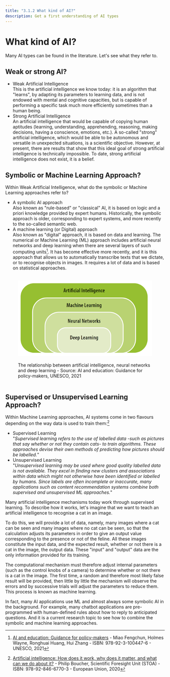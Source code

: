 ```yaml
---
title: "3.1.2 What kind of AI?"
description: Get a first understanding of AI types
---
```


# What kind of AI?  
Many AI types can be found in the literature. Let's see what they refer to.

## Weak or strong AI?
- Weak Artificial Intelligence  
  This is the artificial intelligence we know today: it is an algorithm that "learns", by adapting its parameters to learning data, and is not endowed with mental and cognitive capacities, but is capable of performing a specific task much more efficiently sometimes than a human being.
- Strong Artificial Intelligence  
  An artificial intelligence that would be capable of copying human aptitudes (learning, understanding, apprehending, reasoning, making decisions, having a conscience, emotions, etc.). A so-called "strong" artificial intelligence, which would be able to be autonomous and versatile in unexpected situations, is a scientific objective. However, at present, there are results that show that this ideal goal of strong artificial intelligence is technically impossible. To date, strong artificial intelligence does not exist, it is a belief.

## Symbolic or Machine Learning Approach?

Within Weak Artificial Intelligence, what do the symbolic or Machine Learning approaches refer to?

- A symbolic AI approach  
  Also known as "rule-based" or "classical" AI, it is based on logic and a priori knowledge provided by expert humans.
  Historically, the symbolic approach is older, corresponding to expert systems, and more recently to the so-called semantic web.
- A machine learning (or Digital) approach  
  Also known as "digital" approach, it is based on data and learning.
  The numerical or Machine Learning (ML) approach includes artificial neural networks and deep learning when there are several layers of such computing units[^1]. It has become effective more recently, and it is this approach that allows us to automatically transcribe texts that we dictate, or to recognise objects in images. It requires a lot of data and is based on statistical approaches.

<figure> 
  <img src="Images/Machine-Learning-NN-Deep-Learning-EN.png" alt= "Relationship between AI types"> 
  <figcaption>The relationship between artificial intelligence, neural networks and deep learning - Source: AI and education: Guidance for policy-makers, UNESCO, 2021</figcaption> 
</figure>

## Supervised or Unsupervised Learning Approach?

Within Machine Learning approaches, AI systems come in two flavours depending on the way data is used to train them:[^2]

- Supervised Learning  
  "*Supervised learning refers to the use of labelled data -such as pictures that say whether or not they contain cats- to train algorithms. These approaches devise their own methods of predicting how pictures should be labelled.*"
- Unsupervised Learning  
  "*Unsupervised learning may be used where good quality labelled data is not available. They excel in finding new clusters and associations within data which might not otherwise have been identified or labelled by humans. Since labels are often incomplete or inaccurate, many applications such as content recommendation systems combine both supervised and unsupervised ML approaches.*"

Many artificial intelligence mechanisms today work through supervised learning. To describe how it works, let's imagine that we want to teach an artificial intelligence to recognise a cat in an image.

To do this, we will provide a lot of data, namely, many images where a cat can be seen and many images where no cat can be seen, so that the calculation adjusts its parameters in order to give an output value corresponding to the presence or not of the feline. All these images constitute the input data, and the expected result, whether or not there is a cat in the image, the output data. These "input" and "output" data are the only information provided for its training.

The computational mechanism must therefore adjust internal parameters (such as the control knobs of a camera) to determine whether or not there is a cat in the image. The first time, a random and therefore most likely false result will be provided, then little by little the mechanism will observe the errors and by successive trials will adjust the parameters to reduce them. This process is known as machine learning.

In fact, many AI applications use ML and almost always some symbolic AI in the background. For example, many chatbot applications are pre-programmed with human-defined rules about how to reply to anticipated questions. And it is a current research topic to see how to combine the symbolic and machine learning approaches.

[^1]:[AI and education: Guidance for policy-makers](https://unesdoc.unesco.org/ark:/48223/pf0000376709) - Miao Fengchun, Holmes Wayne, Ronghuai Huang, Hui Zhang - ISBN: 978-92-3-100447-6 - UNESCO, 2021

[^2]:[Artificial intelligence: How does it work, why does it matter, and what can we do about it?](https://www.europarl.europa.eu/thinktank/en/document/EPRS_STU(2020)641547) - Philip Boucher, Scientific Foresight Unit (STOA) - ISBN: 978-92-846-6770-3 - European Union, 2020
